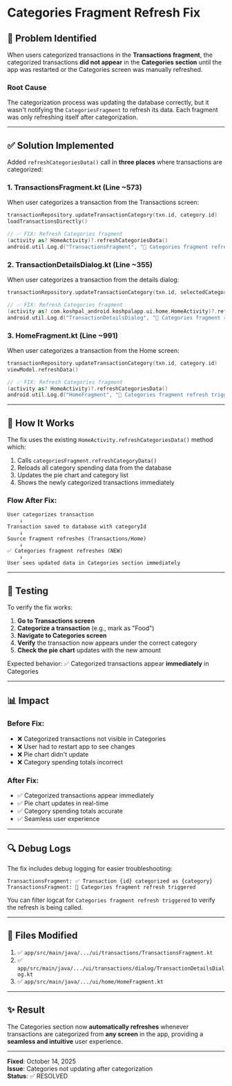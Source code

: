 # Categories Fragment Refresh Fix

## 🐛 Problem Identified

When users categorized transactions in the **Transactions fragment**, the categorized transactions **did not appear** in the **Categories section** until the app was restarted or the Categories screen was manually refreshed.

### Root Cause

The categorization process was updating the database correctly, but it wasn't notifying the `CategoriesFragment` to refresh its data. Each fragment was only refreshing itself after categorization.

---

## ✅ Solution Implemented

Added `refreshCategoriesData()` call in **three places** where transactions are categorized:

### 1. **TransactionsFragment.kt** (Line ~573)
When user categorizes a transaction from the Transactions screen:
```kotlin
transactionRepository.updateTransactionCategory(txn.id, category.id)
loadTransactionsDirectly()

// ✅ FIX: Refresh Categories fragment
(activity as? HomeActivity)?.refreshCategoriesData()
android.util.Log.d("TransactionsFragment", "🔄 Categories fragment refresh triggered")
```

### 2. **TransactionDetailsDialog.kt** (Line ~355)
When user categorizes a transaction from the details dialog:
```kotlin
transactionRepository.updateTransactionCategory(txn.id, selectedCategory.id)

// ✅ FIX: Refresh Categories fragment
(activity as? com.koshpal_android.koshpalapp.ui.home.HomeActivity)?.refreshCategoriesData()
android.util.Log.d("TransactionDetailsDialog", "🔄 Categories fragment refresh triggered")
```

### 3. **HomeFragment.kt** (Line ~991)
When user categorizes a transaction from the Home screen:
```kotlin
transactionRepository.updateTransactionCategory(txn.id, category.id)
viewModel.refreshData()

// ✅ FIX: Refresh Categories fragment
(activity as? HomeActivity)?.refreshCategoriesData()
android.util.Log.d("HomeFragment", "🔄 Categories fragment refresh triggered")
```

---

## 🔄 How It Works

The fix uses the existing `HomeActivity.refreshCategoriesData()` method which:

1. Calls `categoriesFragment.refreshCategoryData()`
2. Reloads all category spending data from the database
3. Updates the pie chart and category list
4. Shows the newly categorized transactions immediately

### Flow After Fix:
```
User categorizes transaction
    ↓
Transaction saved to database with categoryId
    ↓
Source fragment refreshes (Transactions/Home)
    ↓
✅ Categories fragment refreshes (NEW)
    ↓
User sees updated data in Categories section immediately
```

---

## 🧪 Testing

To verify the fix works:

1. **Go to Transactions screen**
2. **Categorize a transaction** (e.g., mark as "Food")
3. **Navigate to Categories screen**
4. **Verify** the transaction now appears under the correct category
5. **Check the pie chart** updates with the new amount

Expected behavior: ✅ Categorized transactions appear **immediately** in Categories

---

## 📊 Impact

### Before Fix:
- ❌ Categorized transactions not visible in Categories
- ❌ User had to restart app to see changes
- ❌ Pie chart didn't update
- ❌ Category spending totals incorrect

### After Fix:
- ✅ Categorized transactions appear immediately
- ✅ Pie chart updates in real-time
- ✅ Category spending totals accurate
- ✅ Seamless user experience

---

## 🔍 Debug Logs

The fix includes debug logging for easier troubleshooting:

```
TransactionsFragment: ✅ Transaction {id} categorized as {category}
TransactionsFragment: 🔄 Categories fragment refresh triggered
```

You can filter logcat for `Categories fragment refresh triggered` to verify the refresh is being called.

---

## 📁 Files Modified

1. ✅ `app/src/main/java/.../ui/transactions/TransactionsFragment.kt`
2. ✅ `app/src/main/java/.../ui/transactions/dialog/TransactionDetailsDialog.kt`
3. ✅ `app/src/main/java/.../ui/home/HomeFragment.kt`

---

## ✨ Result

The Categories section now **automatically refreshes** whenever transactions are categorized from **any screen** in the app, providing a **seamless and intuitive** user experience.

---

**Fixed**: October 14, 2025  
**Issue**: Categories not updating after categorization  
**Status**: ✅ RESOLVED
